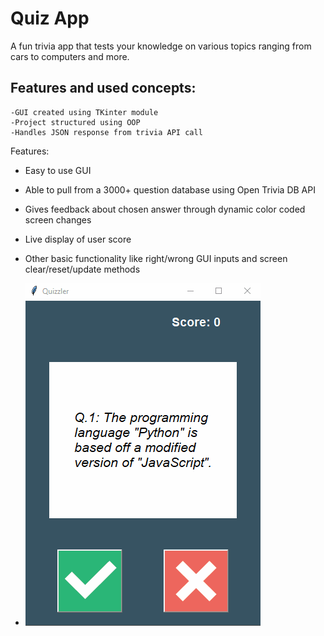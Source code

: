 # Quiz App
A fun trivia app that tests your knowledge on various topics ranging from cars to computers and more.

## Features and used concepts:

    -GUI created using TKinter module
    -Project structured using OOP
    -Handles JSON response from trivia API call

Features:
- Easy to use GUI
- Able to pull from a 3000+ question database using Open Trivia DB API
- Gives feedback about chosen answer through dynamic color coded screen changes
- Live display of user score
- Other basic functionality like right/wrong GUI inputs and screen clear/reset/update methods 

- ![](https://github.com/tudorobretin/Quiz-Game-GUI/blob/master/quiz.gif)


        